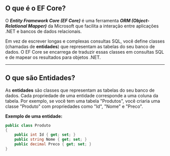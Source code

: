 ## O que é o EF Core?

O ***Entity Framework Core (EF Core)*** é uma ferramenta ***ORM (Object-Relational Mapper)*** da Microsoft que facilita a interação entre aplicações .NET e bancos de dados relacionais.

Em vez de escrever longas e complexas consultas SQL, você define classes (chamadas de **entidades**) que representam as tabelas do seu banco de dados. O EF Core se encarrega de traduzir essas classes em consultas SQL e de mapear os resultados para objetos .NET.

---
## O que são Entidades?

As **entidades** são classes que representam as tabelas do seu banco de dados. Cada propriedade de uma entidade corresponde a uma coluna da tabela. Por exemplo, se você tem uma tabela "Produtos", você criaria uma classe "Produto" com propriedades como "Id", "Nome" e "Preco".

**Exemplo de uma entidade:**
```C#
public class Produto
{
    public int Id { get; set; }
    public string Nome { get; set; }
    public decimal Preco { get; set; }
}
```

